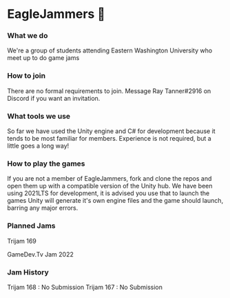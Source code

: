 # EagleJammers 🦅

### What we do
We're a group of students attending Eastern Washington University who meet up to do game jams

### How to join
There are no formal requirements to join. Message Ray Tanner#2916 on Discord if you want an invitation.

### What tools we use
So far we have used the Unity engine and C# for development because it tends to be most familiar for members.
Experience is not required, but a little goes a long way!

### How to play the games 
If you are not a member of EagleJammers, fork and clone the repos and open them up with a compatible version of the Unity hub.
We have been using 2021LTS for development, it is advised you use that to launch the games
Unity will generate it's own engine files and the game should launch, barring any major errors.

### Planned Jams
Trijam 169

GameDev.Tv Jam 2022

### Jam History
Trijam 168 : No Submission
Trijam 167 : No Submission

<!--

**Here are some ideas to get you started:**

🙋‍♀️ A short introduction - what is your organization all about?
🌈 Contribution guidelines - how can the community get involved?
👩‍💻 Useful resources - where can the community find your docs? Is there anything else the community should know?
🍿 Fun facts - what does your team eat for breakfast?
🧙 Remember, you can do mighty things with the power of [Markdown](https://docs.github.com/github/writing-on-github/getting-started-with-writing-and-formatting-on-github/basic-writing-and-formatting-syntax)
-->
